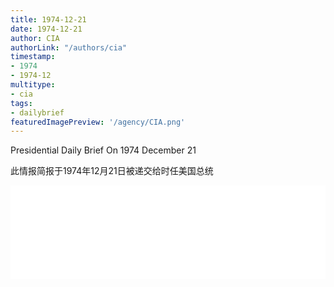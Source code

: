 ```yaml
---
title: 1974-12-21
date: 1974-12-21
author: CIA 
authorLink: "/authors/cia"
timestamp: 
- 1974
- 1974-12
multitype: 
- cia
tags: 
- dailybrief
featuredImagePreview: '/agency/CIA.png'
---
```



Presidential Daily Brief On 1974 December 21

此情报简报于1974年12月21日被递交给时任美国总统

<!--more-->





<div id="over" style="width:100%; overflow:hidden"> <iframe id="sFrame" name="sFrame" frameborder="no" border="0"  allowfullscreen marginwidth="0" scrolling="no" src = " /CIA/1974-12-21.html "  style = " position:absulute; width: 806px; top: 300;" > </iframe> </div>